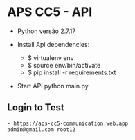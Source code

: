 # APS CC5 - API

- Python versão 2.7.17

- Install Api dependencies:
    - $ virtualenv env
    - $ source env/bin/activate
    - $ pip install -r requirements.txt

- Start API
    python main.py

## Login to Test
    - https://aps-cc5-communication.web.app
    admin@gmail.com root12
